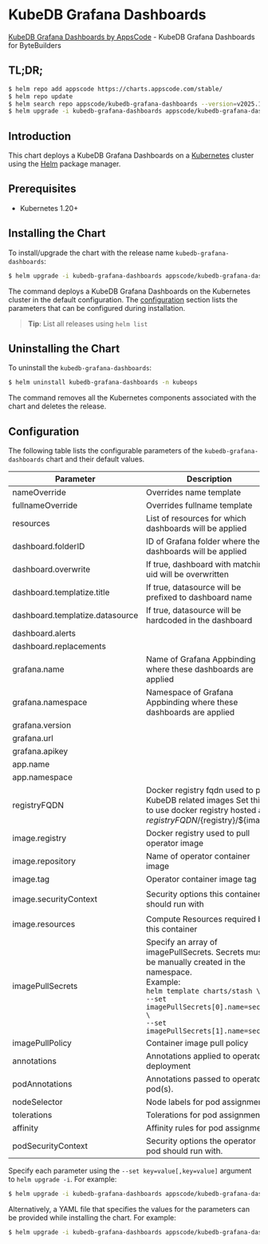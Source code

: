 # KubeDB Grafana Dashboards

[KubeDB Grafana Dashboards by AppsCode](https://github.com/kubedb/installer) - KubeDB Grafana Dashboards for ByteBuilders

## TL;DR;

```bash
$ helm repo add appscode https://charts.appscode.com/stable/
$ helm repo update
$ helm search repo appscode/kubedb-grafana-dashboards --version=v2025.1.9
$ helm upgrade -i kubedb-grafana-dashboards appscode/kubedb-grafana-dashboards -n kubeops --create-namespace --version=v2025.1.9
```

## Introduction

This chart deploys a KubeDB Grafana Dashboards on a [Kubernetes](http://kubernetes.io) cluster using the [Helm](https://helm.sh) package manager.

## Prerequisites

- Kubernetes 1.20+

## Installing the Chart

To install/upgrade the chart with the release name `kubedb-grafana-dashboards`:

```bash
$ helm upgrade -i kubedb-grafana-dashboards appscode/kubedb-grafana-dashboards -n kubeops --create-namespace --version=v2025.1.9
```

The command deploys a KubeDB Grafana Dashboards on the Kubernetes cluster in the default configuration. The [configuration](#configuration) section lists the parameters that can be configured during installation.

> **Tip**: List all releases using `helm list`

## Uninstalling the Chart

To uninstall the `kubedb-grafana-dashboards`:

```bash
$ helm uninstall kubedb-grafana-dashboards -n kubeops
```

The command removes all the Kubernetes components associated with the chart and deletes the release.

## Configuration

The following table lists the configurable parameters of the `kubedb-grafana-dashboards` chart and their default values.

|            Parameter            |                                                                                                            Description                                                                                                             |                                                                                            Default                                                                                             |
|---------------------------------|------------------------------------------------------------------------------------------------------------------------------------------------------------------------------------------------------------------------------------|------------------------------------------------------------------------------------------------------------------------------------------------------------------------------------------------|
| nameOverride                    | Overrides name template                                                                                                                                                                                                            | <code>""</code>                                                                                                                                                                                |
| fullnameOverride                | Overrides fullname template                                                                                                                                                                                                        | <code>""</code>                                                                                                                                                                                |
| resources                       | List of resources for which dashboards will be applied                                                                                                                                                                             | <code>["elasticsearch","kafka","mariadb","mongodb","mysql","postgres","redis"]</code>                                                                                                          |
| dashboard.folderID              | ID of Grafana folder where these dashboards will be applied                                                                                                                                                                        | <code>0</code>                                                                                                                                                                                 |
| dashboard.overwrite             | If true, dashboard with matching uid will be overwritten                                                                                                                                                                           | <code>true</code>                                                                                                                                                                              |
| dashboard.templatize.title      | If true, datasource will be prefixed to dashboard name                                                                                                                                                                             | <code>false</code>                                                                                                                                                                             |
| dashboard.templatize.datasource | If true, datasource will be hardcoded in the dashboard                                                                                                                                                                             | <code>false</code>                                                                                                                                                                             |
| dashboard.alerts                |                                                                                                                                                                                                                                    | <code>false</code>                                                                                                                                                                             |
| dashboard.replacements          |                                                                                                                                                                                                                                    | <code></code>                                                                                                                                                                                  |
| grafana.name                    | Name of Grafana Appbinding where these dashboards are applied                                                                                                                                                                      | <code>""</code>                                                                                                                                                                                |
| grafana.namespace               | Namespace of Grafana Appbinding where these dashboards are applied                                                                                                                                                                 | <code>""</code>                                                                                                                                                                                |
| grafana.version                 |                                                                                                                                                                                                                                    | <code>8.0.7</code>                                                                                                                                                                             |
| grafana.url                     |                                                                                                                                                                                                                                    | <code>""</code>                                                                                                                                                                                |
| grafana.apikey                  |                                                                                                                                                                                                                                    | <code>""</code>                                                                                                                                                                                |
| app.name                        |                                                                                                                                                                                                                                    | <code>""</code>                                                                                                                                                                                |
| app.namespace                   |                                                                                                                                                                                                                                    | <code>""</code>                                                                                                                                                                                |
| registryFQDN                    | Docker registry fqdn used to pull KubeDB related images Set this to use docker registry hosted at ${registryFQDN}/${registry}/${image}                                                                                             | <code>""</code>                                                                                                                                                                                |
| image.registry                  | Docker registry used to pull operator image                                                                                                                                                                                        | <code>curlimages</code>                                                                                                                                                                        |
| image.repository                | Name of operator container image                                                                                                                                                                                                   | <code>curl</code>                                                                                                                                                                              |
| image.tag                       | Operator container image tag                                                                                                                                                                                                       | <code>"latest"</code>                                                                                                                                                                          |
| image.securityContext           | Security options this container should run with                                                                                                                                                                                    | <code>{"allowPrivilegeEscalation":false,"capabilities":{"drop":["ALL"]},"readOnlyRootFilesystem":true,"runAsNonRoot":true,"runAsUser":65534,"seccompProfile":{"type":"RuntimeDefault"}}</code> |
| image.resources                 | Compute Resources required by this container                                                                                                                                                                                       | <code>{}</code>                                                                                                                                                                                |
| imagePullSecrets                | Specify an array of imagePullSecrets. Secrets must be manually created in the namespace. <br> Example: <br> `helm template charts/stash \` <br> `--set imagePullSecrets[0].name=sec0 \` <br> `--set imagePullSecrets[1].name=sec1` | <code>[]</code>                                                                                                                                                                                |
| imagePullPolicy                 | Container image pull policy                                                                                                                                                                                                        | <code>Always</code>                                                                                                                                                                            |
| annotations                     | Annotations applied to operator deployment                                                                                                                                                                                         | <code>{}</code>                                                                                                                                                                                |
| podAnnotations                  | Annotations passed to operator pod(s).                                                                                                                                                                                             | <code>{}</code>                                                                                                                                                                                |
| nodeSelector                    | Node labels for pod assignment                                                                                                                                                                                                     | <code>{}</code>                                                                                                                                                                                |
| tolerations                     | Tolerations for pod assignment                                                                                                                                                                                                     | <code>[]</code>                                                                                                                                                                                |
| affinity                        | Affinity rules for pod assignment                                                                                                                                                                                                  | <code>{}</code>                                                                                                                                                                                |
| podSecurityContext              | Security options the operator pod should run with.                                                                                                                                                                                 | <code>{"fsGroup":65534}</code>                                                                                                                                                                 |


Specify each parameter using the `--set key=value[,key=value]` argument to `helm upgrade -i`. For example:

```bash
$ helm upgrade -i kubedb-grafana-dashboards appscode/kubedb-grafana-dashboards -n kubeops --create-namespace --version=v2025.1.9 --set resources=["elasticsearch","kafka","mariadb","mongodb","mysql","postgres","redis"]
```

Alternatively, a YAML file that specifies the values for the parameters can be provided while
installing the chart. For example:

```bash
$ helm upgrade -i kubedb-grafana-dashboards appscode/kubedb-grafana-dashboards -n kubeops --create-namespace --version=v2025.1.9 --values values.yaml
```
